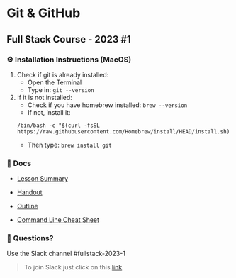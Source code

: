 # Git & GitHub
## Full Stack Course - 2023 #1

### ⚙️ Installation Instructions (MacOS)

1. Check if git is already installed:
    - Open the Terminal
    - Type in: `git --version`
2. If it is not installed:
    - Check if you have homebrew installed: `brew --version`
    - If not, install it:
    ```
    /bin/bash -c "$(curl -fsSL https://raw.githubusercontent.com/Homebrew/install/HEAD/install.sh)"
    ```
    - Then type: `brew install git`

### 📄 Docs

- [Lesson Summary](/docs/summary.md)

- [Handout](/docs/Handout%20-%20Git%20%26%20GitHub.pdf)

- [Outline](/docs/outline.md)

- [Command Line Cheat Sheet](/docs/command-line-cheat-sheet.md)


### 🤔 Questions?

Use the Slack channel #fullstack-2023-1

> To join Slack just click on this [link](https://hamburgcodingschool.slack.com/join/shared_invite/enQtMjczNDI3OTE4NzIwLTE2ZmNkNDk5YTg3MDFlOTY2ZmU2YzU5YTU4MTNhNDg4MTRhNTMwYzFiNTdlOTdhYzllYzg5YmVkYzljNWExY2U#/)
